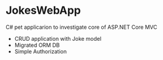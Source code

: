 # JokesWebApp

C# pet applicarion to investigate core of ASP.NET Core MVC
- CRUD application with Joke model
- Migrated ORM DB 
- Simple Authorization
